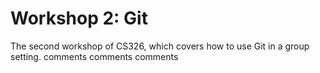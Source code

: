 # Workshop 2: Git

The second workshop of CS326, which covers how to use Git in a group setting.
comments comments comments

